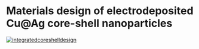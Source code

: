 # Materials design of electrodeposited Cu@Ag core-shell nanoparticles

[![integratedcoreshelldesign](https://img.shields.io/badge/minidatapdftodb-streamlit-red)](https://computervision-for-coreshellgeometry.streamlit.app/)
